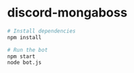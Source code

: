 # discord-mongaboss

```bash
# Install dependencies
npm install
```

```bash
# Run the bot
npm start
node bot.js
```
